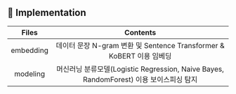 ## 🔨 Implementation
| **Files** | **Contents** |
|:--------:|:--------:|
| embedding | 데이터 문장 N-gram 변환 및 Sentence Transformer & KoBERT 이용 임베딩 |
| modeling | 머신러닝 분류모델(Logistic Regression, Naive Bayes, RandomForest) 이용 보이스피싱 탐지 |
